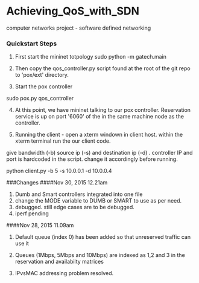 # Achieving_QoS_with_SDN
computer networks project - software defined networking

### Quickstart Steps


1. First start the mininet totpology
sudo python -m gatech.main

2. Then copy the qos_controller.py script found at the root of the git repo to 'pox/ext' directory.
3. Start the pox controller

sudo pox.py qos_controller

4. At this point, we have mininet talking to our pox controller. Reservation service is up on port '6060' of the
in the same machine node as the controller.

5. Running the client - open a xterm windown in client host.
within the xterm terminal run the our client code.

give bandwidth (-b) source ip (-s) and destination ip (-d) . controller IP and port is hardcoded in
the script. change it accordingly before running.

python client.py -b 5 -s 10.0.0.1 -d 10.0.0.4

###Changes
####Nov 30, 2015 12.21am
1. Dumb and Smart controllers integrated into one file
2. change the MODE variable to DUMB or SMART to use as per need.
3. debugged. still edge cases are to be debugged.
4. iperf pending


####Nov 28, 2015 11.09am

1. Default queue (index 0) has been added so that unreserved traffic can use it

2. Queues (1Mbps, 5Mbps and 10Mbps) are indexed as 1,2 and 3 in the reservation and availabilty matrices

3. IPvsMAC addressing problem resolved. 





